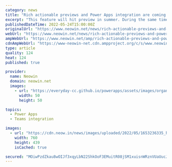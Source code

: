 ```yaml
---
category: news
title: "Rich actionable previews and Power Apps integration are coming to Microsoft Teams"
excerpt: "This feature will hit preview in summer. During the same time period, low-code developers will be able to take advantage of collaboration controls in Power Apps to integrate Teams and Microsoft 365 collaboration features such as Chat, Meetings, Tasks ..."
publishedDateTime: 2022-05-24T15:00:00Z
originalUrl: "https://www.neowin.net/news/rich-actionable-previews-and-power-apps-integration-are-coming-to-microsoft-teams/"
webUrl: "https://www.neowin.net/news/rich-actionable-previews-and-power-apps-integration-are-coming-to-microsoft-teams/"
ampWebUrl: "https://www.neowin.net/amp/rich-actionable-previews-and-power-apps-integration-are-coming-to-microsoft-teams/"
cdnAmpWebUrl: "https://www-neowin-net.cdn.ampproject.org/c/s/www.neowin.net/amp/rich-actionable-previews-and-power-apps-integration-are-coming-to-microsoft-teams/"
type: article
quality: 124
heat: 124
published: true

provider:
  name: Neowin
  domain: neowin.net
  images:
    - url: "https://everyday-cc.github.io/powerapps/assets/images/organizations/neowin.net-50x50.jpg"
      width: 50
      height: 50

topics:
  - Power Apps
  - Teams integration

images:
  - url: "https://cdn.neow.in/news/images/uploaded/2022/05/1653236335_hexagon_prototype_of_live_share_in_teams_story.jpg"
    width: 760
    height: 439
    isCached: true

secured: "MOiwPzdZkau8wOIJf3xqyLbN22ShkOoF3EMuitR08jSM1xuisnWRznVUaUucJ4Nj9z2LWsaO93lnM1P1dQRCXndhcNyKLHrE0U+da8oaIopXg7zZUp8FKSxLggSbn7iLAd2JpIeP7xLGN+N1H7dvCHOiVmnQAKw7iNqwyEEoY1GBnlLW0I4uhzSOzrp2bXjuPf5wPHwdoGNMnkMzorbuD+1SKf4BZcDHP9JPR1qnyI6umgDaE/S2g0pWi1Om7Z45QxNNPzw4X2KfQ7yA+1N/cZqc0D8cg9hrceUHEihLfPt8Yc03oZUqMSgLOqvE87uadiHIQuaR0lJLePEiqkSFEu0RZ/5uzH+c5KNIDx+pJtM=;CyAt+JV4uJ2yGIxE/OiXQA=="
---
```


